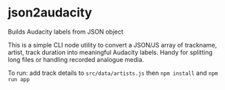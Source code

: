 # json2audacity
Builds Audacity labels from JSON object

This is a simple CLI node utility to convert a JSON/JS array of trackname, artist, track duration into meaningful Audacity labels. Handy for splitting long files or handling recorded analogue media.

To run: add track details to `src/data/artists.js` then `npm install` and `npm run app`